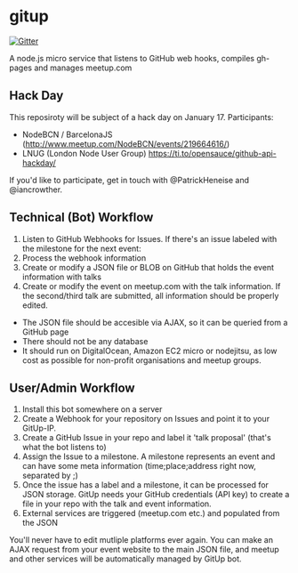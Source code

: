 gitup
=====

[![Gitter](https://badges.gitter.im/Join%20Chat.svg)](https://gitter.im/GitEvents/gitevents?utm_source=badge&utm_medium=badge&utm_campaign=pr-badge&utm_content=badge)

A node.js micro service that listens to GitHub web hooks, compiles gh-pages and manages meetup.com

## Hack Day

This reposiroty will be subject of a hack day on January 17. Participants:

- NodeBCN / BarcelonaJS (http://www.meetup.com/NodeBCN/events/219664616/)
- LNUG (London Node User Group) https://ti.to/opensauce/github-api-hackday/

If you'd like to participate, get in touch with @PatrickHeneise and @iancrowther.


## Technical (Bot) Workflow

1. Listen to GitHub Webhooks for Issues. If there's an issue labeled with the milestone for the next event:
2. Process the webhook information
3. Create or modify a JSON file or BLOB on GitHub that holds the event information with talks
4. Create or modify the event on meetup.com with the talk information. If the second/third talk are submitted, all information should be properly edited.

- The JSON file should be accesible via AJAX, so it can be queried from a GitHub page
- There should not be any database
- It should run on DigitalOcean, Amazon EC2 micro or nodejitsu, as low cost as possible for non-profit organisations and meetup groups.

## User/Admin Workflow

1. Install this bot somewhere on a server
2. Create a Webhook for your repository on Issues and point it to your GitUp-IP.
3. Create a GitHub Issue in your repo and label it 'talk proposal' (that's what the bot listens to)
4. Assign the Issue to a milestone. A milestone represents an event and can have some meta information (time;place;address right now, separated by ;)
5. Once the issue has a label and a milestone, it can be processed for JSON storage. GitUp needs your GitHub credentials (API key) to create a file in your repo with the talk and event information.
6. External services are triggered (meetup.com etc.) and populated from the JSON

You'll never have to edit mutliple platforms ever again. You can make an AJAX request from your event website to the main JSON file, and meetup and other services will be automatically managed by GitUp bot.
